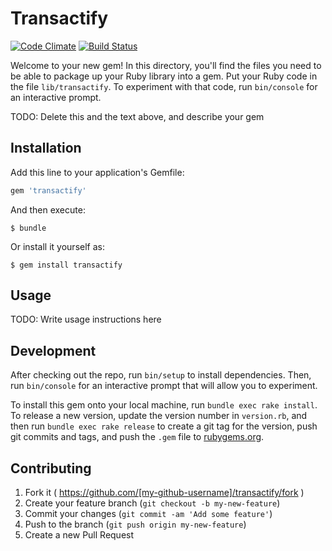 # Transactify

[![Code Climate](https://codeclimate.com/github/igorkasyanchuk/transactify/badges/gpa.svg)](https://codeclimate.com/github/igorkasyanchuk/transactify)
[![Build Status](https://travis-ci.org/igorkasyanchuk/transactify.svg?branch=master)](https://travis-ci.org/igorkasyanchuk/transactify)

Welcome to your new gem! In this directory, you'll find the files you need to be able to package up your Ruby library into a gem. Put your Ruby code in the file `lib/transactify`. To experiment with that code, run `bin/console` for an interactive prompt.

TODO: Delete this and the text above, and describe your gem

## Installation

Add this line to your application's Gemfile:

```ruby
gem 'transactify'
```

And then execute:

    $ bundle

Or install it yourself as:

    $ gem install transactify

## Usage

TODO: Write usage instructions here

## Development

After checking out the repo, run `bin/setup` to install dependencies. Then, run `bin/console` for an interactive prompt that will allow you to experiment.

To install this gem onto your local machine, run `bundle exec rake install`. To release a new version, update the version number in `version.rb`, and then run `bundle exec rake release` to create a git tag for the version, push git commits and tags, and push the `.gem` file to [rubygems.org](https://rubygems.org).

## Contributing

1. Fork it ( https://github.com/[my-github-username]/transactify/fork )
2. Create your feature branch (`git checkout -b my-new-feature`)
3. Commit your changes (`git commit -am 'Add some feature'`)
4. Push to the branch (`git push origin my-new-feature`)
5. Create a new Pull Request
